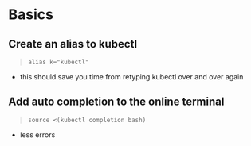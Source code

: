 # Basics

## Create an alias to kubectl

> `alias k="kubectl"`

- this should save you time from retyping kubectl over and over again

## Add auto completion to the online terminal

> `source <(kubectl completion bash)`

- less errors
